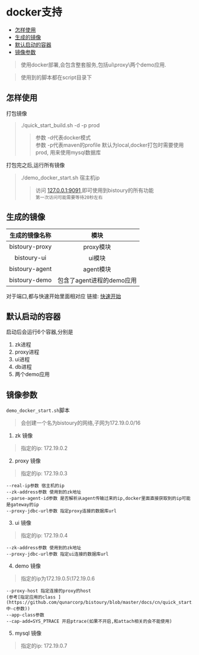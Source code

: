 # docker支持
* [怎样使用](#怎样使用)
* [生成的镜像](#生成的镜像)
* [默认启动的容器](*默认启动的容器)
* [镜像参数](#镜像参数)

> 使用docker部署,会包含整套服务,包括ui\proxy\两个demo应用.

> 使用到的脚本都在script目录下

## 怎样使用
打包镜像 
> ./quick_start_build.sh -d -p prod
>> 参数 -d代表docker模式  
>> 参数 -p代表maven的profile 默认为local,docker打包时需要使用prod,
用来使用mysql数据库

打包完之后,运行所有镜像
> ./demo_docker_start.sh  宿主机ip
>> 访问 [127.0.0.1:9091](http://127.0.0.1:9091/),即可使用到bistoury的所有功能  
`第一次访问可能需要等待20秒左右`

## 生成的镜像
|生成的镜像名称|模块|
|:---:|:---:|
|bistoury-proxy|proxy模块|
|bistoury-ui|ui模块|
|bistoury-agent|agent模块|
|bistoury-demo|包含了agent进程的demo应用|

对于端口,都与快速开始里面相对应 链接:
[快速开始](https://github.com/qunarcorp/bistoury/blob/master/docs/cn/quick_start.md)

## 默认启动的容器
启动后会运行6个容器,分别是
1. zk进程
2. proxy进程
3. ui进程
4. db进程
5. 两个demo应用

## 镜像参数
`demo_docker_start.sh`脚本
> 会创建一个名为bistoury的网络,子网为172.19.0.0/16


1. zk    镜像
> 指定的ip: 172.19.0.2
2. proxy 镜像
> 指定的ip: 172.19.0.3
>   
    --real-ip参数 宿主机的ip
    --zk-address参数 使用到的zk地址
    --parse-agent-id参数 是否解析从agent传输过来的ip,docker里面直接获取到的ip可能是gateway的ip
    --proxy-jdbc-url参数 指定proxy连接的数据库url 
3. ui 镜像
> 指定的ip: 172.19.0.4

    --zk-address参数 使用到的zk地址
    --proxy-jdbc-url参数 指定ui连接的数据库url 
4. demo 镜像
> 指定的ip为172.19.0.5\172.19.0.6               
>   
    --proxy-host 指定连接的proxy的host
    (参考[指定应用的class ](https://github.com/qunarcorp/bistoury/blob/master/docs/cn/quick_start.md#%E5%90%AF%E5%8A%A8%E5%8F%82%E6%95%B0中-c参数))   
    --app-class参数    
    --cap-add=SYS_PTRACE 开启ptrace(如果不开启,和attach相关的会不能使用)
    
5. mysql 镜像
> 指定的ip: 172.19.0.7

